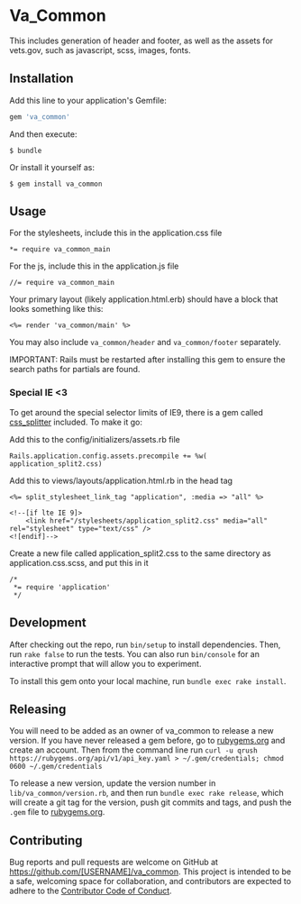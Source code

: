 # Va_Common

This includes generation of header and footer, as well as the assets for vets.gov, such as javascript, scss, images, fonts.

## Installation

Add this line to your application's Gemfile:

```ruby
gem 'va_common'
```

And then execute:

    $ bundle

Or install it yourself as:

    $ gem install va_common

## Usage

For the stylesheets, include this in the application.css file

    *= require va_common_main

For the js, include this in the application.js file

    //= require va_common_main

Your primary layout (likely application.html.erb) should have a block that looks something like this:

    <%= render 'va_common/main' %>

You may also include `va_common/header` and `va_common/footer` separately.

IMPORTANT: Rails must be restarted after installing this gem to ensure the search paths for partials are found.

### Special IE <3

To get around the special selector limits of IE9, there is a gem called [css_splitter](https://github.com/zweilove/css_splitter) included. To make it go:

Add this to the config/initializers/assets.rb file

    Rails.application.config.assets.precompile += %w( application_split2.css)

Add this to views/layouts/application.html.rb in the head tag


    <%= split_stylesheet_link_tag "application", :media => "all" %>
    
    <!--[if lte IE 9]>
        <link href="/stylesheets/application_split2.css" media="all" rel="stylesheet" type="text/css" />
    <![endif]-->

Create a new file called application_split2.css to the same directory as application.css.scss, and put this in it

    /*
     *= require 'application'
     */ 

## Development

After checking out the repo, run `bin/setup` to install dependencies. Then, run `rake false` to run the tests. You can also run `bin/console` for an interactive prompt that will allow you to experiment.

To install this gem onto your local machine, run `bundle exec rake install`. 

## Releasing

You will need to be added as an owner of va_common to release a new version.  If you have never released a gem before, go to [rubygems.org](https://rubygems.org) and create an account.  Then from the command line run `curl -u qrush https://rubygems.org/api/v1/api_key.yaml > ~/.gem/credentials; chmod 0600 ~/.gem/credentials`

To release a new version, update the version number in `lib/va_common/version.rb`, and then run `bundle exec rake release`, which will create a git tag for the version, push git commits and tags, and push the `.gem` file to [rubygems.org](https://rubygems.org).

## Contributing

Bug reports and pull requests are welcome on GitHub at https://github.com/[USERNAME]/va_common. This project is intended to be a safe, welcoming space for collaboration, and contributors are expected to adhere to the [Contributor Code of Conduct](https://github.com/department-of-veterans-affairs/va_common/blob/master/CODE_OF_CONDUCT.md).

